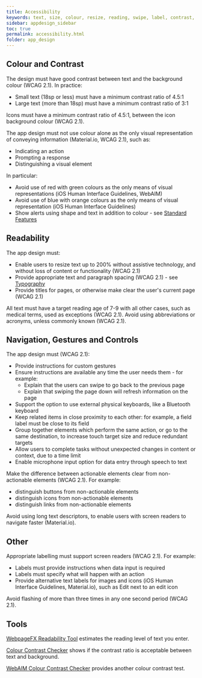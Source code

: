 ```yaml
---
title: Accessibility  
keywords: text, size, colour, resize, reading, swipe, label, contrast, display,
sidebar: appdesign_sidebar
toc: true
permalink: accessibility.html
folder: app_design 
---
```


## Colour and Contrast

The design must have good contrast between text and the background colour (WCAG 2.1). In practice:

* Small text (18sp or less) must have a minimum contrast ratio of 4.5:1
* Large text (more than 18sp) must have a minimum contrast ratio of 3:1

Icons must have a minimum contrast ratio of 4.5:1, between the icon background colour (WCAG 2.1).   

The app design must not use colour alone as the only visual representation of conveying information (Material.io, WCAG 2.1), such as: 
* Indicating an action
* Prompting a response 
* Distinguishing a visual element 

In particular:  
* Avoid use of red with green colours as the only means of visual representations (iOS Human Interface Guidelines, WebAIM)  
* Avoid use of blue with orange colours as the only means of visual representation (iOS Human Interface Guidelines)  
* Show alerts using shape and text in addition to colour - see [Standard Features](/standard-features.html)  

## Readability

The app design must:
* Enable users to resize text  up to 200% without assistive technology, and without loss of content or functionality (WCAG 2.1)
* Provide appropriate text and paragraph spacing (WCAG 2.1) - see [Typography](/typography.html)
* Provide titles for pages, or otherwise make clear the user's current page (WCAG 2.1)

All text must have a target reading age of 7-9 with all other cases, such as medical terms, used as exceptions (WCAG 2.1).  Avoid using abbreviations or acronyms, unless commonly known (WCAG 2.1).  

## Navigation, Gestures and Controls

The app design must (WCAG 2.1): 
* Provide instructions for custom gestures
* Ensure instructions are available any time the user needs them - for example:  
   * Explain that the users can swipe to go back to the previous page  
   * Explain that swiping the page down will refresh information on the page  
* Support the option to use external physical keyboards, like a Bluetooth keyboard
* Keep related items in close proximity to each other: for example, a field label must be close to its field
* Group together elements which perform the same action, or go to the same destination, to increase touch target size and reduce redundant targets  
* Allow users to complete tasks without unexpected changes in content or context, due to a time limit     
* Enable microphone input option for data entry through speech to text 

Make the difference between actionable elements clear from non-actionable elements (WCAG 2.1). For example:  
* distinguish buttons from non-actionable elements  
* distinguish icons from non-actionable elements  
* distinguish links from non-actionable elements  

Avoid using long text descriptors, to enable users with screen readers to navigate faster (Material.io).    

## Other
Appropriate labelling must support screen readers (WCAG 2.1). For example:

* Labels must provide instructions when data input is required  
* Labels must specify what will happen with an action  
* Provide alternative text labels for images and icons (iOS Human Interface Guidelines, Material.io), such as Edit next to an edit icon  

Avoid flashing of more than three times in any one second period (WCAG 2.1).

## Tools

[WebpageFX Readability Tool](https://www.webpagefx.com/tools/read-able/) estimates the reading level of text you enter.

[Colour Contrast Checker](https://contrastchecker.com/) shows if the contrast ratio is acceptable between text and background.

[WebAIM Colour Contrast Checker](https://webaim.org/resources/contrastchecker/) provides another colour contrast test.
